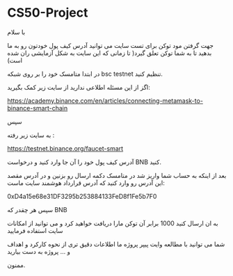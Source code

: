 # CS50-Project

با سلام

جهت گرفتن مود توکن برای تست سایت می توانید آدرس کیف پول خودتون رو به ما بدهید تا به شما توکن تعلق گیرد( تا زمانی که این سایت به شکل آزمایشی ران شده است)

در ابتدا متامسک خود را بر روی شبکه bsc testnet تنظیم کنید.

اگز از این مسئله اطلاعی ندارید از سایت زیر کمک بگیرید:

https://academy.binance.com/en/articles/connecting-metamask-to-binance-smart-chain

سپس

به سایت زیر رفته :

https://testnet.binance.org/faucet-smart

آدرس کیف پول خود را آن جا وارد کنید و درخواست BNB کنید.

بعد از اینکه به حساب شما واریز شد در متامسک دکمه ارسال رو بزنین و در آدرس مقصد این آدرس رو وارد کنید که آدرس قرارداد هوشمند سایت ماست:

0xD4a15e68e31DF3295b253884133FeD8f1Fe5b7F0

سپس هر چقدر که BNB 

به ان ارسال کنید 1000 برابر آن توکن مارا دریافت خواهید کرد و می توانید از امکانات سایت استفاده فرمایید

شما می توانید با مطالعه وایت پیپر پروژه ما اطلاعات دقیق تری از نحوه کارکرد و اهداف و ... پروژه به دست بیارید

ممنون.


